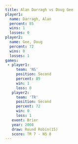 ```yaml
---
title: Alan Darragh vs Doug Gee
player1:             
  name: Darragh, Alan
  percent: 85        
  wins: 1            
  losses: 0          
player2:             
  name: Gee, Doug    
  percent: 72        
  wins: 0            
  losses: 1          
games:
 - player1:          
     team: 'NS'      
     position: Second
     percent: 85     
     win: 1          
     loss: 0         
   player2:          
     team: 'TR'      
     position: Second
     percent: 72     
     win: 0          
     loss: 1         
   event: Brier         
   year: 2008           
   draw: Round Robin(15)
   score: TR 7 - NS 8   
---
```

